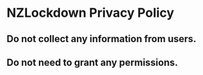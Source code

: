 # NZLockdown Privacy Policy

## Do not collect any information from users.
## Do not need to grant any permissions.
